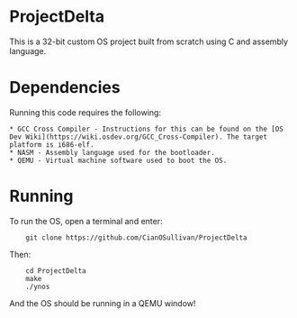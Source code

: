 # ProjectDelta

This is a 32-bit custom OS project built from scratch using C and assembly language.

# Dependencies
Running this code requires the following:

    * GCC Cross Compiler - Instructions for this can be found on the [OS Dev Wiki](https://wiki.osdev.org/GCC_Cross-Compiler). The target platform is i686-elf.
    * NASM - Assembly language used for the bootloader.
    * QEMU - Virtual machine software used to boot the OS.

# Running
To run the OS, open a terminal and enter:

```
    git clone https://github.com/CianOSullivan/ProjectDelta
```

Then:

```
    cd ProjectDelta
    make
    ./ynos
```

And the OS should be running in a QEMU window!
